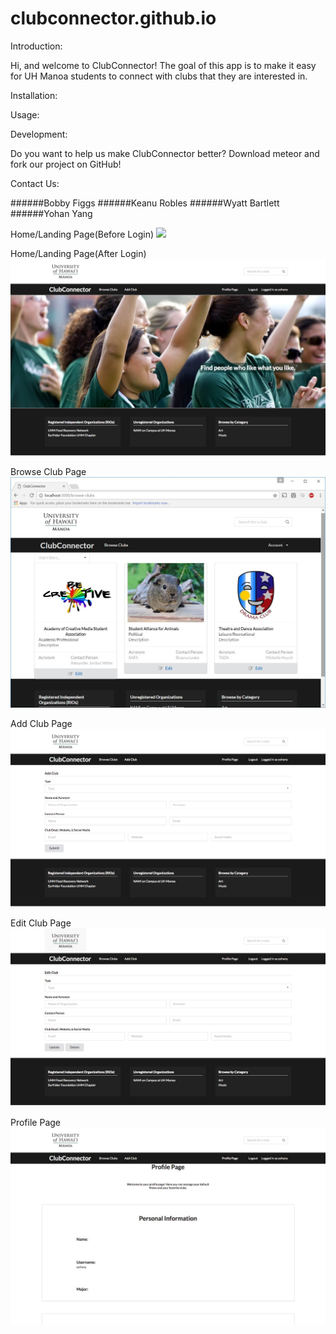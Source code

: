 # clubconnector.github.io

Introduction:

Hi, and welcome to ClubConnector! The goal of this app is to make it easy for UH Manoa students to connect with clubs that they are interested in. 

Installation:

Usage:

Development:

Do you want to help us make ClubConnector better? Download meteor and fork our project on GitHub!

Contact Us:

######Bobby Figgs
######Keanu Robles
######Wyatt Bartlett
######Yohan Yang

Home/Landing Page(Before Login)
<img class="ui huge image" src="https://raw.githubusercontent.com/clubconnector/clubconnector.github.io/tree/master/doc/Before_Login_M1.jpg">

Home/Landing Page(After Login)
<img class="ui huge image" src="/doc/After_Login_M1.jpg">

Browse Club Page
<img class="ui huge image" src="/doc/Browse_Clubs_M2.JPG">

Add Club Page
<img class="ui huge image" src="/doc/Add_Club_M1.jpg">

Edit Club Page
<img class="ui huge image" src="/doc/Edit_Club_M1.jpg">

Profile Page
<img class="ui huge image" src="/doc/Profile_Page_M1.jpg">
